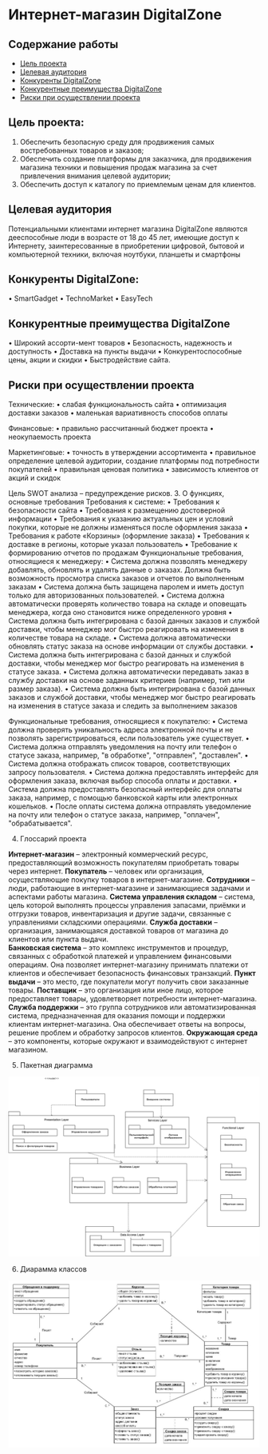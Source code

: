 # Интернет-магазин DigitalZone

## Содержание работы
- [Цель проекта](#цель-проекта)
- [Целевая аудитория](#целевая-аудитория)
- [Конкуренты DigitalZone](#конкуренты-DigitalZone)
- [Конкурентные преимущества DigitalZone](#конкурентные-преимущества-DigitalZone)
- [Риски при осуществлении проекта](#риски-при-осуществлении-проекта)

## Цель проекта:
1. Обеспечить безопасную среду для продвижения самых востребованных товаров и заказов;
2. Обеспечить создание платформы для заказчика, для продвижения магазина техники и повышения продаж магазина за счет привлечения внимания целевой аудитории;
3. Обеспечить доступ к каталогу по приемлемым ценам для клиентов.

## Целевая аудитория
Потенциальными клиентами интернет магазина DigitalZone являются дееспособные люди в возрасте от 18 до 45 лет, имеющие доступ к Интернету, заинтересованные в приобретении цифровой, бытовой и компьютерной техники, включая ноутбуки, планшеты и смартфоны

## Конкуренты DigitalZone:
• SmartGadget
• TechnoMarket
• EasyTech

## Конкурентные преимущества DigitalZone
• Широкий ассорти-мент товаров
• Безопасность, надежность и доступность
• Доставка на пункты выдачи
• Конкурентоспособные цены, акции и скидки
• Быстродействие сайта.

## Риски при осуществлении проекта
Технические:
• слабая функциональность сайта
• оптимизация доставки заказов
• маленькая вариативность способов оплаты

Финансовые:
• правильно рассчитанный бюджет проекта
• неокупаемость проекта

Маркетинговые:
• точность в утверждении ассортимента
• правильное определение целевой аудитории, создание платформы под потребности покупателей
• правильная ценовая политика
• зависимость клиентов от акций и скидок
 
Цель SWOT анализа – предупреждение рисков.
3. О функциях, основные требования 
Требования к системе:
•	Требования к безопасности сайта
•	Требования к  размещению достоверной информации
•	Требования к указанию актуальных цен и условий покупки, которые не должны изменяться после оформления заказа
•	Требования к работе «Корзины» (оформление заказа)
•	Требования к доставке в регионы, которые указал пользователь
•	Требование к формированию отчетов по продажам
Функциональные требования, относящиеся к менеджеру:
•	Система должна позволять менеджеру добавлять, обновлять и удалять данные о заказах.
Должна быть возможность просмотра списка заказов и отчетов по выполненным заказам
•	Система должна быть защищена паролем и иметь доступ только для авторизованных пользователей.
•	Система должна автоматически проверять количество товара на складе и оповещать менеджера, когда оно становится ниже определенного уровня
•	Система должна быть интегрирована с базой данных заказов и службой доставки, чтобы менеджер мог быстро реагировать на изменения в количестве товара на складе.
•	Система должна автоматически обновлять статус заказа на основе информации от службы доставки.
•	Система должна быть интегрирована с базой данных и службой
доставки, чтобы менеджер мог быстро реагировать на изменения в статусе заказа.
•	Система должна автоматически передавать заказ в службу доставки на основе заданных критериев (например, тип или размер заказа).
•	Система должна быть интегрирована с базой данных заказов и службой доставки, чтобы менеджер мог быстро реагировать на изменения в статусе заказа и следить за выполнением заказов 

Функциональные требования, относящиеся к покупателю:
•	Система должна проверять уникальность адреса электронной почты и не позволять зарегистрироваться, если пользователь уже существует.
•	Система должна отправлять уведомления на почту или телефон о статусе заказа, например, "в обработке", "отправлен", "доставлен".
•	Система должна отображать список товаров, соответствующих запросу пользователя.
•	Система должна предоставлять интерфейс для оформления заказа, включая выбор способа оплаты и доставки.
•	Система должна предоставлять безопасный интерфейс для оплаты заказа, например, с помощью банковской карты или электронных кошельков.
•	После оплаты система должна отправлять уведомление на почту или телефон о статусе заказа, например, "оплачен", "обрабатывается".

4. Глоссарий проекта 

**Интернет-магазин** – электронный коммерческий ресурс, предоставляющий возможность покупателям приобретать товары через интернет.
**Покупатель** – человек или организация, осуществляющие покупку товаров в интернет-магазине.
**Сотрудники** – люди, работающие в интернет-магазине и занимающиеся задачами и аспектами работы магазина.
**Система управления складом** – система, цель которой выполнять процессы управления запасами, приёмки и отгрузки товаров, инвентаризация и другие задачи, связанные с управлениями складскими операциями.
**Служба доставки** – организация, занимающаяся доставкой товаров от магазина до клиентов или пункта выдачи.  
**Банковская система** – это комплекс инструментов и процедур, связанных с обработкой платежей и управлением финансовыми операциям. Она позволяет интернет-магазину принимать платежи от клиентов и обеспечивает безопасность финансовых транзакций. 
**Пункт выдачи** – это место, где покупатели могут получить свои заказанные товары.
**Поставщик** – это организация или иное лицо, которое предоставляет товары, удовлетворяет потребности интернет-магазина. 
**Служба поддержки** – это группа сотрудников или автоматизированная система, предназначенная для оказания помощи и поддержки клиентам интернет-магазина. Она обеспечивает ответы на вопросы, решение проблем и обработку запросов клиентов.
**Окружающая среда** – это компоненты, которые окружают и взаимодействуют с интернет магазином.


5. Пакетная диаграмма

![Пакетная диаграмма](https://github.com/OstrichSpeed/DigitalZone/blob/main/Package.drawio.png)

6. Диарамма классов

![Пакетная диаграмма](https://github.com/OstrichSpeed/DigitalZone/blob/Cleanup/17_10_23_diagram_class.JPG)
